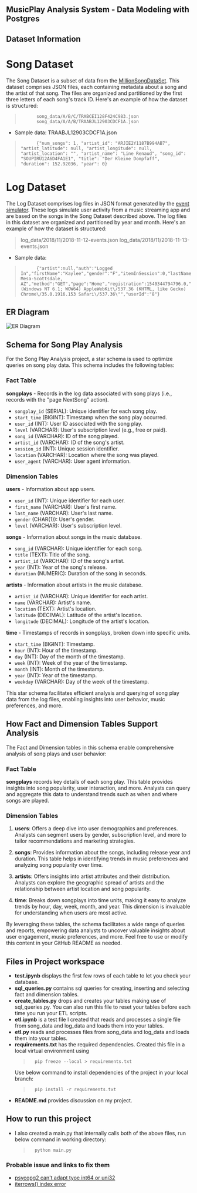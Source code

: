 ## MusicPlay Analysis System - Data Modeling with Postgres


## Dataset Information
# Song Dataset

The Song Dataset is a subset of data from the [MillionSongDataSet](http://millionsongdataset.com/). This dataset comprises JSON files, each containing metadata about a song and the artist of that song. The files are organized and partitioned by the first three letters of each song's track ID. Here's an example of how the dataset is structured:

>           song_data/A/B/C/TRABCEI128F424C983.json
>           song_data/A/A/B/TRAABJL12903CDCF1A.json

- Sample data: TRAABJL12903CDCF1A.json
>           {"num_songs": 1, "artist_id": "ARJIE2Y1187B994AB7", "artist_latitude": null, "artist_longitude": null, "artist_location": "", "artist_name": "Line Renaud", "song_id": "SOUPIRU12A6D4FA1E1", "title": "Der Kleine Dompfaff", "duration": 152.92036, "year": 0}
    
# Log Dataset

The Log Dataset comprises log files in JSON format generated by the [event simulator](https://github.com/Interana/eventsim). These logs simulate user activity from a music streaming app and are based on the songs in the Song Dataset described above. The log files in this dataset are organized and partitioned by year and month. Here's an example of how the dataset is structured:

> log_data/2018/11/2018-11-12-events.json
> log_data/2018/11/2018-11-13-events.json

- Sample data:
>           {"artist":null,"auth":"Logged In","firstName":"Kaylee","gender":"F","itemInSession":0,"lastName":"Summers","length":null,"level":"free","location":"Phoenix-Mesa-Scottsdale, AZ","method":"GET","page":"Home","registration":1540344794796.0,"sessionId":139,"song":null,"status":200,"ts":1541106106796,"userAgent":"\"Mozilla\/5.0 (Windows NT 6.1; WOW64) AppleWebKit\/537.36 (KHTML, like Gecko) Chrome\/35.0.1916.153 Safari\/537.36\"","userId":"8"}


## ER Diagram

![ER Diagram](https://github.com/vaishnavi31/data-engineering-projects/blob/main/MusicPlay-Analysis-System/ERDiagram.png)



## Schema for Song Play Analysis

For the Song Play Analysis project, a star schema is used to optimize queries on song play data. This schema includes the following tables:

### Fact Table

**songplays** - Records in the log data associated with song plays (i.e., records with the "page NextSong" action).
- `songplay_id` (SERIAL): Unique identifier for each song play.
- `start_time` (BIGINT): Timestamp when the song play occurred.
- `user_id` (INT): User ID associated with the song play.
- `level` (VARCHAR): User's subscription level (e.g., free or paid).
- `song_id` (VARCHAR): ID of the song played.
- `artist_id` (VARCHAR): ID of the song's artist.
- `session_id` (INT): Unique session identifier.
- `location` (VARCHAR): Location where the song was played.
- `user_agent` (VARCHAR): User agent information.

### Dimension Tables

**users** - Information about app users.
- `user_id` (INT): Unique identifier for each user.
- `first_name` (VARCHAR): User's first name.
- `last_name` (VARCHAR): User's last name.
- `gender` (CHAR(1)): User's gender.
- `level` (VARCHAR): User's subscription level.

**songs** - Information about songs in the music database.
- `song_id` (VARCHAR): Unique identifier for each song.
- `title` (TEXT): Title of the song.
- `artist_id` (VARCHAR): ID of the song's artist.
- `year` (INT): Year of the song's release.
- `duration` (NUMERIC): Duration of the song in seconds.

**artists** - Information about artists in the music database.
- `artist_id` (VARCHAR): Unique identifier for each artist.
- `name` (VARCHAR): Artist's name.
- `location` (TEXT): Artist's location.
- `latitude` (DECIMAL): Latitude of the artist's location.
- `longitude` (DECIMAL): Longitude of the artist's location.

**time** - Timestamps of records in songplays, broken down into specific units.
- `start_time` (BIGINT): Timestamp.
- `hour` (INT): Hour of the timestamp.
- `day` (INT): Day of the month of the timestamp.
- `week` (INT): Week of the year of the timestamp.
- `month` (INT): Month of the timestamp.
- `year` (INT): Year of the timestamp.
- `weekday` (VARCHAR): Day of the week of the timestamp.

This star schema facilitates efficient analysis and querying of song play data from the log files, enabling insights into user behavior, music preferences, and more.


## How Fact and Dimension Tables Support Analysis

The Fact and Dimension tables in this schema enable comprehensive analysis of song plays and user behavior:

### Fact Table

**songplays** records key details of each song play. This table provides insights into song popularity, user interaction, and more. Analysts can query and aggregate this data to understand trends such as when and where songs are played.

### Dimension Tables

1. **users**: Offers a deep dive into user demographics and preferences. Analysts can segment users by gender, subscription level, and more to tailor recommendations and marketing strategies.

2. **songs**: Provides information about the songs, including release year and duration. This table helps in identifying trends in music preferences and analyzing song popularity over time.

3. **artists**: Offers insights into artist attributes and their distribution. Analysts can explore the geographic spread of artists and the relationship between artist location and song popularity.

4. **time**: Breaks down songplays into time units, making it easy to analyze trends by hour, day, week, month, and year. This dimension is invaluable for understanding when users are most active.

By leveraging these tables, the schema facilitates a wide range of queries and reports, empowering data analysts to uncover valuable insights about user engagement, music preferences, and more.
Feel free to use or modify this content in your GitHub README as needed.


## Files in Project workspace

* **test.ipynb** displays the first few rows of each table to let you check your database.
* **sql_queries.py** contains sql queries for creating, inserting and selecting fact and dimension tables.
* **create_tables.py** drops and creates your tables making use of sql_queries.py. You can also run this file to reset your tables before each time you run your ETL scripts.
* **etl.ipynb** is a test file I created that reads and processes a single file from song_data and log_data and loads them into your tables.
* **etl.py** reads and processes files from song_data and log_data and loads them into your tables.
* **requirements.txt** has the required dependencies. 
    Created this file in a local virtual environment using 
    >       pip freeze --local > requirements.txt
    Use below command to install dependencies of the project in your local branch:
    >       pip install -r requirements.txt
* **README.md** provides discussion on my project.

## How to run this project

* I also created a main.py that internally calls both of the above files, run below command in working directory:
    >       python main.py


### Probable issue and links to fix them
* [psycopg2 can't adapt tyoe int64 or uni32](https://devpress.csdn.net/python/6304c8c2c67703293080df4e.html)
* [iterrows() index error](https://stackoverflow.com/questions/47665812/index-out-of-bound-when-iterrow-how-is-this-possible)

